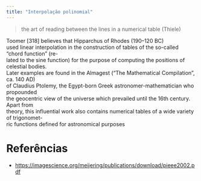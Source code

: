 ```yaml
---
title: "Interpolação polinomial"
---
```


> the art of reading between the lines in a numerical table (Thiele)


Toomer [318] believes that Hipparchus of Rhodes (190–120 BC)  
used linear interpolation in the construction of tables of the so-called “chord function” (re-  
lated to the sine function) for the purpose of computing the positions of celestial bodies.  
Later examples are found in the Almagest (“The Mathematical Compilation”, ca. 140 AD)  
of Claudius Ptolemy, the Egypt-born Greek astronomer-mathematician who propounded  
the geocentric view of the universe which prevailed until the 16th century. Apart from  
theory, this influential work also contains numerical tables of a wide variety of trigonomet-  
ric functions defined for astronomical purposes

# Referências
- https://imagescience.org/meijering/publications/download/pieee2002.pdf